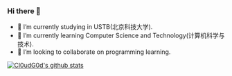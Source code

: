 ### Hi there 👋
- 🔭 I’m currently studying in USTB(北京科技大学).
- 🌱 I’m currently learning Computer Science and Technology(计算机科学与技术).
- 👯 I’m looking to collaborate on programming learning.

 [![Cl0udG0d's github stats](https://github-readme-stats.vercel.app/api?username=USTBhyh)](https://github.com/anuraghazra/github-readme-stats)
<!--
**USTBhyh/USTBhyh** is a ✨ _special_ ✨ repository because its `README.md` (this file) appears on your GitHub profile.

Here are some ideas to get you started:

- 🔭 I’m currently studying in USTB(北京科技大学).
- 🌱 I’m currently learning Computer Science and Technology(计算机科学与技术).
- 👯 I’m looking to collaborate on programming learning.
- 🤔 I’m looking for help with ...
- 💬 Ask me about ...
- 📫 How to reach me: ...
- 😄 Pronouns: ...
- ⚡ Fun fact: ...
-->
